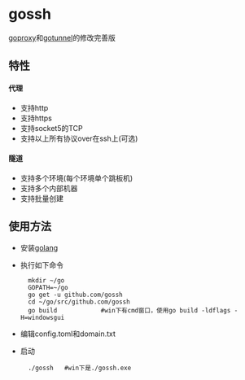 # gossh
[goproxy](https://github.com/hsyan2008/goproxy)和[gotunnel](https://github.com/hsyan2008/gotunnel)的修改完善版

## 特性  

#### 代理  
* 支持http
* 支持https
* 支持socket5的TCP
* 支持以上所有协议over在ssh上(可选)

#### 隧道  
* 支持多个环境(每个环境单个跳板机)
* 支持多个内部机器
* 支持批量创建

## 使用方法
* 安装[golang](https://www.golang.org/)
* 执行如下命令
    
        mkdir ~/go
        GOPATH=~/go
        go get -u github.com/gossh
        cd ~/go/src/github.com/gossh
        go build            #win下有cmd窗口，使用go build -ldflags -H=windowsgui
* 编辑config.toml和domain.txt
* 启动

        ./gossh   #win下是./gossh.exe
